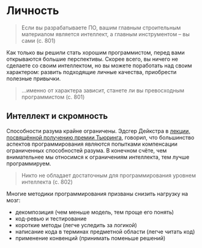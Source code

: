 # Личность

> Если вы разрабатываете ПО, вашим главным строительным материалом является интеллект, а главным инструментом – вы сами (с. 801)

Как только вы решили стать хорошим программистом, перед вами открываются большие перспективы. Скорее всего, вы ничего не сделаете со своим интеллектом, но вы можете поработать над своим характером: развить подходящие личные качества, приобрести полезные привычки.

> ...именно от характера зависит, станете ли вы превосходным программистом (с. 801)

## Интеллект и скромность

Способности разума крайне ограничены. Эдсгер Дейкстра в [лекции, посвящённой получению премии Тьюринга](https://www.cs.utexas.edu/users/EWD/transcriptions/EWD03xx/EWD340.html), говорил, что большинство аспектов программирования являются попытками компенсации ограниченных способностей разума. В конечном счёте, чем внимательнее мы относимся к ограничениям интеллекта, тем лучше программируем.

> Никто не обладает достаточным для программирования уровнем интеллекта (с. 802)

Многие методики программирования призваны снизить нагрузку на мозг:

- декомпозиция (чем меньше модель, тем проще его понять)
- код-ревью и тестирование
- короткие методы (легче уследить за логикой)
- написание кода в терминах предметной области (легче читать код)
- применение конвенций (принимать поменьше решений)
